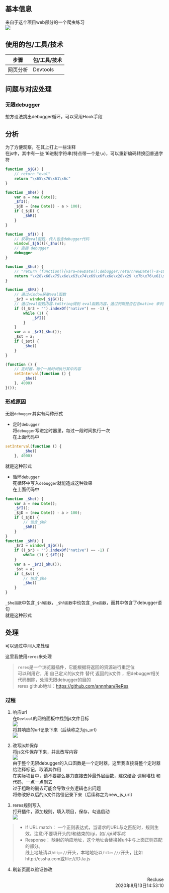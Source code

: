 
## 基本信息
来自于这个项目web部分的一个爬虫练习  
![](info_res/page_preview.png)


## 使用的包/工具/技术
|步骤|包/工具/技术|
|--|--|
|网页分析|Devtools|

## 问题与对应处理  
### 无限debugger  
想方设法跳出debugger循环，可以采用Hook手段

## 分析  
为了方便观察，在其上打上一些注释  
在js中，其中有一些 16进制字符串(特点带一个是`\x`)，可以重新编码转换回普通字符  
~~~javascript
function _$jG() {
    // return "eval"
    return "\x65\x76\x61\x6c"
}

function _$he() {
    var a = new Date();
    _$fI();
    _$jD = (new Date() - a > 100);
    if (_$jD) {
        _$hR()
    }
}

function _$fI() {
    // 获取eval函数，传入包含debugger代码
    window[_$jG()](_$hu());
    // 直接 debugger
    debugger
}

function _$hu() {
    // "return (function(){vara=newDate();debugger;returnnewDate()-a>100;}())"
    return "\x28\x66\x75\x6e\x63\x74\x69\x6f\x6e\x28\x29 \x7b\x76\x61\x72 \x61 \x3d \x6e\x65\x77 \x44\x61\x74\x65\x28\x29\x3b \x64\x65\x62\x75\x67\x67\x65\x72\x3b \x72\x65\x74\x75\x72\x6e \x6e\x65\x77 \x44\x61\x74\x65\x28\x29 \x2d \x61 \x3e \x31\x30\x30\x3b\x7d\x28\x29\x29"
}

function _$hR() {
    // 通过window获取eval函数
    _$r3 = window[_$jG()];
    // 通过eval函数内容.toString得到 eval函数内容，通过判断是否包含native 来判断是否是原生函数
    if ((_$r3 + "").indexOf("native") == -1) {
        while (1) {
            _$fI()
        }
    }
    var a = _$r3(_$hu());
    _$st = a;
    if (_$st) {
        _$he()
    }
}

(function () {
    // 定时器，每个一段时间执行其中内容
    setInterval(function () {
        _$he()
    }, 4000)
}());
~~~

### 形成原因
无限`debugger`其实有两种形式  
* 定时`debugger`  
将`debugger`写进定时器里，每过一段时间执行一次  
在上面代码中    
~~~javascript
setInterval(function () {
        _$he()
    }, 4000)
~~~
就是这种形式

* 循环`debugger`  
死循环中写入`debugger`就能造成这种效果  
在上面代码中    
~~~javascript
function _$he() {
    var a = new Date();
    _$fI();
    _$jD = (new Date() - a > 100);
    if (_$jD) {
        // 包含_$hR
        _$hR()
    }
}
function _$hR() {
    _$r3 = window[_$jG()];
    if ((_$r3 + "").indexOf("native") == -1) {
        while (1) {_$fI()}
    }
    var a = _$r3(_$hu());
    _$st = a;
    if (_$st) {
        // 包含_$he
        _$he()
    }
}
~~~
`_$he函数`中包含`_$hR函数`，`_$hR函数`中也包含`_$he函数`，而其中包含了debugger语句  
就是这种形式

## 处理  
可以通过中间人来处理  

这里我使用`reres`来处理  
>`reres`是一个浏览器插件，它能根据将返回的资源进行重定位  
可以利用它，用 自己定义的js文件 替代 返回的js文件 ，把debugger相关代码删除，处理无限debugger的目的  
>reres github地址：https://github.com/annnhan/ReRes  

### 过程
1. 响应url  
在`Devtool`的网络面板中找到js文件目标  
![](info_res/wherejs.png)  
将其响应的url记录下来（后续称之为js_url）  
![](info_res/js_url.png)

2. 改写js并保存  
将js文件保存下来，并且改写内容  
![](info_res/edit_js.png)  
由于整个无限debugger的入口函数是一个定时器，这里我直接将整个定时器给注释标记，取消其作用  
在实际项目中，请不要那么暴力直接去掉最外层函数，建议结合 调用堆栈 和代码，一点一点删去  
过于粗略的删去可能会导致业务逻辑也出问题  
将修改好以后的js文件路径记录下来（后续称之为new_js_url）

3. reres规则写入  
打开插件，添加规则，填入项目，保存，勾选启动  
![](info_res/reres_add.png)  

>* If URL match： 一个正则表达式，当请求的URL与之匹配时，规则生效。注意:不要填开头的/和结束的/gi，如/.*/gi请写成.*  
>* Response： 映射的响应地址，这个地址会替换掉url中与上面正则匹配的部分。  
线上地址请以`http://`开头，本地地址以`file:///`开头，比如http://cssha.com或file:///D:/a.js  

4. 刷新页面以验证修改  

<p style="text-align:right">Recluse<br>2020年8月13日14:53:10 </p>